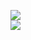 [![](https://img.shields.io/badge/Made%20With-Github%20Spray-lightgrey.svg?style=for-the-badge&logo=github)](https://github.com/Annihil/github-spray#12446)  
[![](https://i.imgur.com/2DrTn0Z.gif)](https://github.com/Annihil/github-spray)